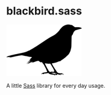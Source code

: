 # blackbird.sass

<img src="https://raw.githubusercontent.com/thomd/blackbird.sass/images/blackbird.png">

A little [Sass](http://sass-lang.com/) library for every day usage.

